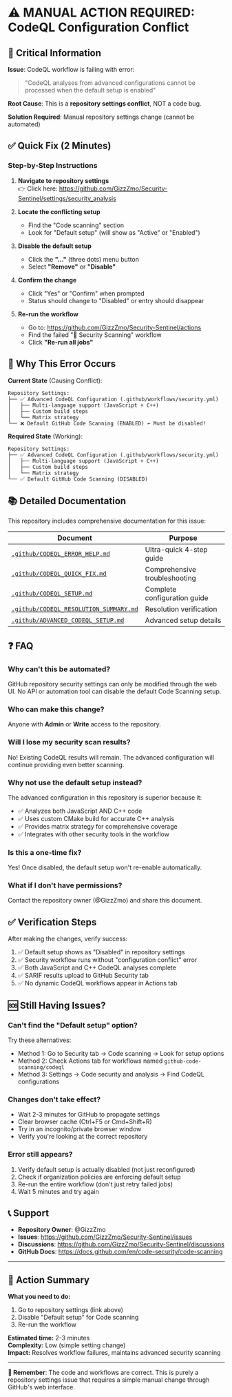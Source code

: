 # ⚠️ MANUAL ACTION REQUIRED: CodeQL Configuration Conflict

## 🚨 Critical Information

**Issue**: CodeQL workflow is failing with error:  
> "CodeQL analyses from advanced configurations cannot be processed when the default setup is enabled"

**Root Cause**: This is a **repository settings conflict**, NOT a code bug.

**Solution Required**: Manual repository settings change (cannot be automated)

## ✅ Quick Fix (2 Minutes)

### Step-by-Step Instructions

1. **Navigate to repository settings**  
   👉 Click here: https://github.com/GizzZmo/Security-Sentinel/settings/security_analysis

2. **Locate the conflicting setup**  
   - Find the "Code scanning" section
   - Look for "Default setup" (will show as "Active" or "Enabled")

3. **Disable the default setup**  
   - Click the **"..."** (three dots) menu button
   - Select **"Remove"** or **"Disable"**

4. **Confirm the change**  
   - Click "Yes" or "Confirm" when prompted
   - Status should change to "Disabled" or entry should disappear

5. **Re-run the workflow**  
   - Go to: https://github.com/GizzZmo/Security-Sentinel/actions
   - Find the failed "🔐 Security Scanning" workflow
   - Click **"Re-run all jobs"**

## 🎯 Why This Error Occurs

**Current State** (Causing Conflict):
```
Repository Settings:
├── ✅ Advanced CodeQL Configuration (.github/workflows/security.yml)
│   ├── Multi-language support (JavaScript + C++)
│   ├── Custom build steps
│   └── Matrix strategy
└── ❌ Default GitHub Code Scanning (ENABLED) ← Must be disabled!
```

**Required State** (Working):
```
Repository Settings:
├── ✅ Advanced CodeQL Configuration (.github/workflows/security.yml)
│   ├── Multi-language support (JavaScript + C++)
│   ├── Custom build steps
│   └── Matrix strategy
└── ✅ Default GitHub Code Scanning (DISABLED)
```

## 📚 Detailed Documentation

This repository includes comprehensive documentation for this issue:

| Document | Purpose |
|----------|---------|
| [`.github/CODEQL_ERROR_HELP.md`](.github/CODEQL_ERROR_HELP.md) | Ultra-quick 4-step guide |
| [`.github/CODEQL_QUICK_FIX.md`](.github/CODEQL_QUICK_FIX.md) | Comprehensive troubleshooting |
| [`.github/CODEQL_SETUP.md`](.github/CODEQL_SETUP.md) | Complete configuration guide |
| [`.github/CODEQL_RESOLUTION_SUMMARY.md`](.github/CODEQL_RESOLUTION_SUMMARY.md) | Resolution verification |
| [`.github/ADVANCED_CODEQL_SETUP.md`](.github/ADVANCED_CODEQL_SETUP.md) | Advanced setup details |

## ❓ FAQ

### Why can't this be automated?
GitHub repository security settings can only be modified through the web UI. No API or automation tool can disable the default Code Scanning setup.

### Who can make this change?
Anyone with **Admin** or **Write** access to the repository.

### Will I lose my security scan results?
No! Existing CodeQL results will remain. The advanced configuration will continue providing even better scanning.

### Why not use the default setup instead?
The advanced configuration in this repository is superior because it:
- ✅ Analyzes both JavaScript AND C++ code
- ✅ Uses custom CMake build for accurate C++ analysis  
- ✅ Provides matrix strategy for comprehensive coverage
- ✅ Integrates with other security tools in the workflow

### Is this a one-time fix?
Yes! Once disabled, the default setup won't re-enable automatically.

### What if I don't have permissions?
Contact the repository owner (@GizzZmo) and share this document.

## ✅ Verification Steps

After making the changes, verify success:

1. ✅ Default setup shows as "Disabled" in repository settings
2. ✅ Security workflow runs without "configuration conflict" error
3. ✅ Both JavaScript and C++ CodeQL analyses complete
4. ✅ SARIF results upload to GitHub Security tab
5. ✅ No dynamic CodeQL workflows appear in Actions tab

## 🆘 Still Having Issues?

### Can't find the "Default setup" option?

Try these alternatives:
- Method 1: Go to Security tab → Code scanning → Look for setup options
- Method 2: Check Actions tab for workflows named `github-code-scanning/codeql`
- Method 3: Settings → Code security and analysis → Find CodeQL configurations

### Changes don't take effect?

- Wait 2-3 minutes for GitHub to propagate settings
- Clear browser cache (Ctrl+F5 or Cmd+Shift+R)
- Try in an incognito/private browser window
- Verify you're looking at the correct repository

### Error still appears?

1. Verify default setup is actually disabled (not just reconfigured)
2. Check if organization policies are enforcing default setup
3. Re-run the entire workflow (don't just retry failed jobs)
4. Wait 5 minutes and try again

## 📞 Support

- **Repository Owner**: @GizzZmo
- **Issues**: https://github.com/GizzZmo/Security-Sentinel/issues
- **Discussions**: https://github.com/GizzZmo/Security-Sentinel/discussions
- **GitHub Docs**: https://docs.github.com/en/code-security/code-scanning

---

## 🎯 Action Summary

**What you need to do:**
1. Go to repository settings (link above)
2. Disable "Default setup" for Code scanning
3. Re-run the workflow

**Estimated time:** 2-3 minutes  
**Complexity:** Low (simple setting change)  
**Impact:** Resolves workflow failures, maintains advanced security scanning

---

**📌 Remember**: The code and workflows are correct. This is purely a repository settings issue that requires a simple manual change through GitHub's web interface.
